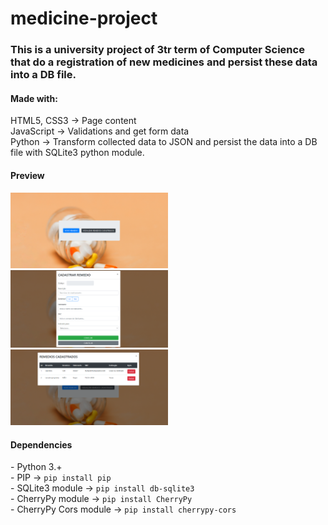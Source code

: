 # medicine-project
<h3>This is a university project of 3tr term of Computer Science that do a registration of new medicines and persist these data into a DB file.</h3>

<h4>Made with: </h4>
<p>HTML5, CSS3 -> Page content <br>
JavaScript -> Validations and get form data <br>
Python -> Transform collected data to JSON and persist the data into a DB file with SQLite3 python module.<p>

<h4>Preview </h4>
<img src="https://github.com/jpsaturnino/medicide-project/blob/master/init_window.png" width="50%" height="50%">
<img src="https://github.com/jpsaturnino/medicide-project/blob/master/form_window.png" width="50%" height="50%">
<img src="https://github.com/jpsaturnino/medicide-project/blob/master/registration_window.png" width="50%" height="50%">

<h4>Dependencies</h4>
- Python 3.+ <br>
- PIP -> <code>pip install pip</code><br>
- SQLite3 module -> <code>pip install db-sqlite3</code><br>
- CherryPy module -> <code>pip install CherryPy</code><br>
- CherryPy Cors module -> <code>pip install cherrypy-cors</code>



